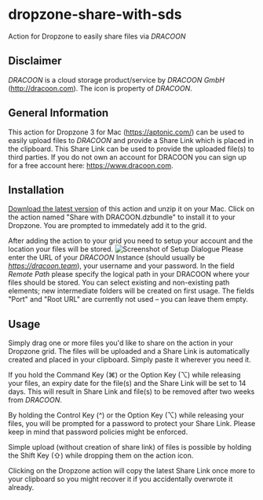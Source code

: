 # dropzone-share-with-sds
Action for Dropzone to easily share files via *DRACOON*

## Disclaimer
*DRACOON* is a cloud storage product/service by *DRACOON GmbH* (http://dracoon.com). The icon is property of *DRACOON*.

## General Information
This action for Dropzone 3 for Mac (https://aptonic.com/) can be used to easily upload files to *DRACOON* and provide a Share Link which is placed in the clipboard. This Share Link can be used to provide the uploaded file(s) to third parties.
If you do not own an account for DRACOON you can sign up for a free account here: https://www.dracoon.com.

## Installation
<a href="https://github.com/F-Pseudonym/dropzone-share-with-sds/releases/latest">Download the latest version</a> of this action and unzip it on your Mac. Click on the action named "Share with DRACOON.dzbundle" to install it to your Dropzone. You are prompted to immedately add it to the grid.

After adding the action to your grid you need to setup your account and the location your files will be stored.
![Screenshot of Setup Dialogue](https://florian-scheuer.de/wp-content/uploads/2016/07/setup-share-with-sds.png)
Please enter the URL of your *DRACOON* Instance (should usually be *https://dracoon.team*), your username and your password. In the field *Remote Path* please specify the logical path in your DRACOON where your files should be stored. You can select existing and non-existing path elements; new intermediate folders will be created on first usage.
The fields "Port" and "Root URL" are currently not used – you can leave them empty.

## Usage
Simply drag one or more files you'd like to share on the action in your Dropzone grid. The files will be uploaded and a Share Link is automatically created and placed in your clipboard. Simply paste it wherever you need it.

If you hold the Command Key (⌘) or the Option Key (⌥) while releasing your files, an expiry date for the file(s) and the Share Link will be set to 14 days. This will result in Share Link and file(s) to be removed after two weeks from *DRACOON*.

By holding the Control Key (^) or the Option Key (⌥) while releasing your files, you will be prompted for a password to protect your Share Link. Please keep in mind that password policies might be enforced.

Simple upload (without creation of share link) of files is possible by holding the Shift Key (⇧) while dropping them on the action icon.

Clicking on the Dropzone action will copy the latest Share Link once more to your clipboard so you might recover it if you accidentally overwrote it already.
